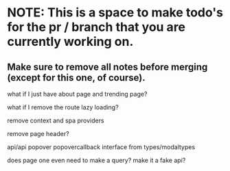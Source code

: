 # NOTE: This is a space to make todo's for the pr / branch that you are currently working on. 
Make sure to remove all notes before merging (except for this one, of course).
----------------------------------------------------------------------------------------------------
what if I just have about page and trending page?

what if I remove the route lazy loading?

remove context and spa providers

remove page header?


api/api
popover
popovercallback interface from types/modaltypes

does page one even need to make a query? make it a fake api?
